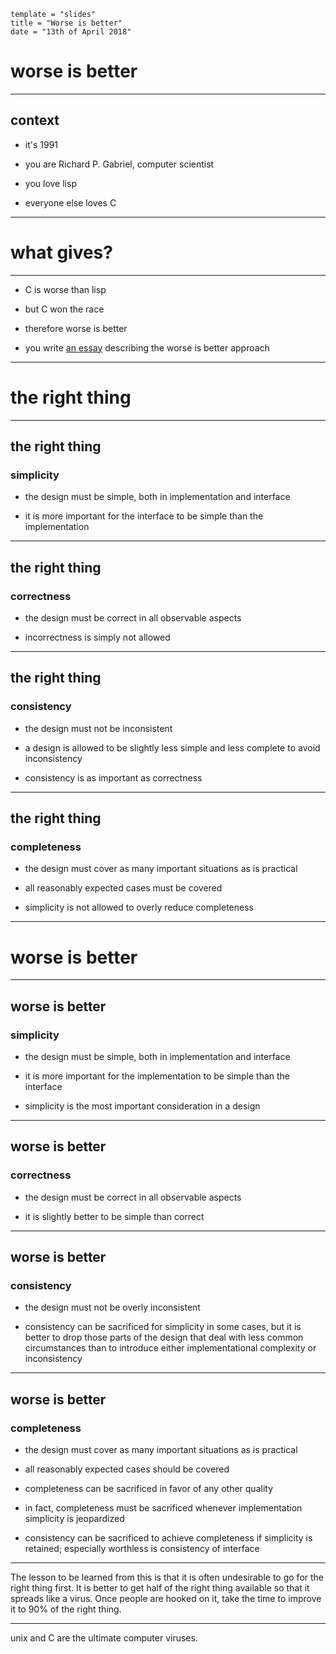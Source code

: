 ```
template = "slides"
title = "Worse is better"
date = "13th of April 2018"
```

# worse is better

* * *

## context

- it's 1991

- you are Richard P. Gabriel, computer scientist

- you love <span class=sc>lisp</span>

- everyone else loves C

* * *

# what gives?

* * *

- C is worse than <span class=sc>lisp</span>

- but C won the race

- therefore worse is better

- you write [an essay][] describing the worse is better approach

* * *

# the right thing

* * *

## the right thing

### simplicity

- the design must be simple, both in implementation and interface

- it is more important for the interface to be simple than the implementation

* * *

## the right thing

### correctness

- the design must be correct in all observable aspects

- incorrectness is simply not allowed

* * *

## the right thing

### consistency

- the design must not be inconsistent

- a design is allowed to be slightly less simple and less complete to avoid
  inconsistency

- consistency is as important as correctness

* * *

## the right thing

### completeness

- the design must cover as many important situations as is practical

- all reasonably expected cases must be covered

- simplicity is not allowed to overly reduce completeness

* * *

# worse is better

* * *

## worse is better

### simplicity

- the design must be simple, both in implementation and interface

- it is more important for the implementation to be simple than the interface

- simplicity is the most important consideration in a design

* * *

## worse is better

### correctness

- the design must be correct in all observable aspects

- it is slightly better to be simple than correct

* * *

## worse is better

### consistency

- the design must not be overly inconsistent

- consistency can be sacrificed for simplicity in some cases, but it is better
  to drop those parts of the design that deal with less common circumstances
  than to introduce either implementational complexity or inconsistency

* * *

## worse is better

### completeness

- the design must cover as many important situations as is practical

- all reasonably expected cases should be covered

- completeness can be sacrificed in favor of any other quality

- in fact, completeness must be sacrificed whenever implementation simplicity
  is jeopardized

- consistency can be sacrificed to achieve completeness if simplicity is
  retained; especially worthless is consistency of interface

* * *

The lesson to be learned from this is that it is often undesirable to go for
the right thing first. It is better to get half of the right thing available so
that it spreads like a virus. Once people are hooked on it, take the time to
improve it to 90% of the right thing.

* * *

<span class=sc>unix</span> and C are the ultimate computer viruses.

[an essay]: https://dreamsongs.com/RiseOfWorseIsBetter.html
